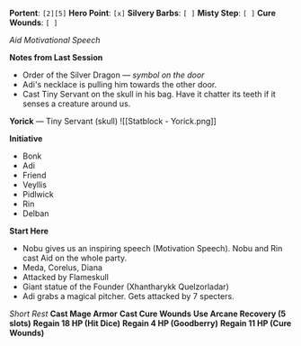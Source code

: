 **Portent**: `[2][5]`
**Hero Point**: `[x]`
**Silvery Barbs**: `[ ]`
**Misty Step**: `[ ]`
**Cure Wounds**: `[ ]`

*Aid*
*Motivational Speech*

**Notes from Last Session**
- Order of the Silver Dragon — *symbol on the door*
- Adi's necklace is pulling him towards the other door.
- Cast Tiny Servant on the skull in his bag. Have it chatter its teeth if it senses a creature around us.

**Yorick** — Tiny Servant (skull)
![[Statblock - Yorick.png]]

**Initiative**
- Bonk
- Adi
- Friend
- Veyllis
- Pidlwick
- Rin
- Delban

**Start Here**
- Nobu gives us an inspiring speech (Motivation Speech). Nobu and Rin cast Aid on the whole party.
- Meda, Corelus, Diana
- Attacked by Flameskull
- Giant statue of the Founder (Xhantharykk Quelzorladar)
- Adi grabs a magical pitcher. Gets attacked by 7 specters.

*Short Rest*
**Cast Mage Armor**
**Cast Cure Wounds**
**Use Arcane Recovery (5 slots)**
**Regain 18 HP (Hit Dice)**
**Regain 4 HP (Goodberry)**
**Regain 11 HP (Cure Wounds)**